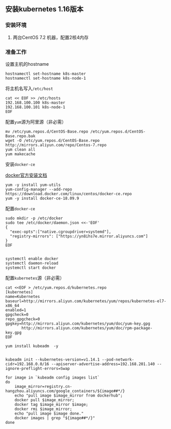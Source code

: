 ## 安装kubernetes 1.16版本

### 安装环境

1. 两台CentOS 7.2 机器，配置2核4内存

### 准备工作

设置主机的hostname

~~~shell
hostnamectl set-hostname k8s-master
hostnamectl set-hostname k8s-node-1
~~~

将主机名写入`/etc/host`

~~~shell
cat << EOF >> /etc/hosts
192.168.100.100 k8s-master
192.168.100.101 k8s-node-1
EOF
~~~

配置`yum`源为阿里源（非必需）

~~~shell
mv /etc/yum.repos.d/CentOS-Base.repo /etc/yum.repos.d/CentOS-Base.repo.bak
wget -O /etc/yum.repos.d/CentOS-Base.repo http://mirrors.aliyun.com/repo/Centos-7.repo
yum clean all
yum makecache
~~~

安装`docker-ce`

[docker官方安装文档](https://docs.docker.com/install/linux/docker-ee/centos/)

~~~shell
yum -y install yum-utils
yum-config-manager --add-repo   https://download.docker.com/linux/centos/docker-ce.repo
yum -y install docker-ce-18.09.9
~~~

配置`docker-ce`

~~~shell
sudo mkdir -p /etc/docker
sudo tee /etc/docker/daemon.json <<-'EOF'
{
  "exec-opts":["native.cgroupdriver=systemd"],
  "registry-mirrors": ["https://yn8ihs7e.mirror.aliyuncs.com"]
}
EOF


systemctl enable docker
systemctl daemon-reload
systemctl start docker
~~~



配置`kubernetes`源（非必需）

~~~shell
cat <<EOF > /etc/yum.repos.d/kubernetes.repo
[kubernetes]
name=Kubernetes
baseurl=http://mirrors.aliyun.com/kubernetes/yum/repos/kubernetes-el7-x86_64
enabled=1
gpgcheck=0
repo_gpgcheck=0
gpgkey=http://mirrors.aliyun.com/kubernetes/yum/doc/yum-key.gpg
       http://mirrors.aliyun.com/kubernetes/yum/doc/rpm-package-key.gpg
EOF

yum install kubeadm  -y


kubeadm init --kubernetes-version=v1.14.1 --pod-network-cidr=192.168.0.0/16 --apiserver-advertise-address=192.168.201.140 --ignore-preflight-errors=Swap

for image in `kubeadm config images list`
do
	image_mirror=registry.cn-hangzhou.aliyuncs.com/google_containers/${image##*/}
	echo "pull image $image_mirror from dockerhub";
	docker pull $image_mirror;
	docker tag $image_mirror $image;
	docker rmi $image_mirror;
	echo "pull image $image done."
	docker images | grep "${image##*/}"
done
~~~

